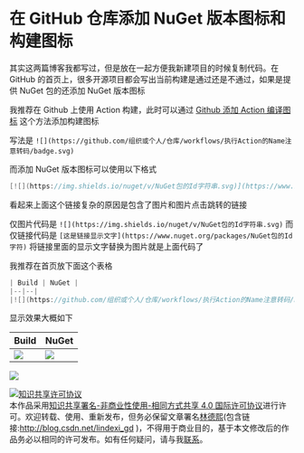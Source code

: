 
# 在 GitHub 仓库添加 NuGet 版本图标和构建图标

其实这两篇博客我都写过，但是放在一起方便我新建项目的时候复制代码。在 GitHub 的首页上，很多开源项目都会写出当前构建是通过还是不通过，如果是提供 NuGet 包的还添加 NuGet 版本图标

<!--more-->


<!-- 发布 -->

我推荐在 Github 上使用 Action 构建，此时可以通过 [Github 添加 Action 编译图标](https://blog.lindexi.com/post/Github-%E6%B7%BB%E5%8A%A0-Action-%E7%BC%96%E8%AF%91%E5%9B%BE%E6%A0%87.html) 这个方法添加构建图标

写法是 `![](https://github.com/组织或个人/仓库/workflows/执行Action的Name注意转码/badge.svg)` 

而添加 NuGet 版本图标可以使用以下格式

```csharp
[![](https://img.shields.io/nuget/v/NuGet包的Id字符串.svg)](https://www.nuget.org/packages/NuGet包的Id字符)
```

看起来上面这个链接复杂的原因是包含了图片和图片点击跳转的链接

仅图片代码是 `![](https://img.shields.io/nuget/v/NuGet包的Id字符串.svg)` 而仅链接代码是 `[这是链接显示文字](https://www.nuget.org/packages/NuGet包的Id字符)` 将链接里面的显示文字替换为图片就是上面代码了

我推荐在首页放下面这个表格

```csharp
| Build | NuGet |
|--|--|
|![](https://github.com/组织或个人/仓库/workflows/执行Action的Name注意转码/badge.svg)|[![](https://img.shields.io/nuget/v/NuGet包的Id字符串.svg)](https://www.nuget.org/packages/NuGet包的Id字符)|
```

显示效果大概如下

| Build | NuGet |
|--|--|
|![](https://github.com/dotnet-campus/dotnetCampus.TagToVersion/workflows/.NET%20Core/badge.svg)|[![](https://img.shields.io/nuget/v/dotnetCampus.TagToVersion.svg)](https://www.nuget.org/packages/dotnetCampus.TagToVersion)|

<!-- ![](image/在 GitHub 仓库添加 NuGet 版本图标和构建图标/在 GitHub 仓库添加 NuGet 版本图标和构建图标0.png) -->

![](http://image.acmx.xyz/lindexi%2F202039948368297.jpg)





<a rel="license" href="http://creativecommons.org/licenses/by-nc-sa/4.0/"><img alt="知识共享许可协议" style="border-width:0" src="https://licensebuttons.net/l/by-nc-sa/4.0/88x31.png" /></a><br />本作品采用<a rel="license" href="http://creativecommons.org/licenses/by-nc-sa/4.0/">知识共享署名-非商业性使用-相同方式共享 4.0 国际许可协议</a>进行许可。欢迎转载、使用、重新发布，但务必保留文章署名[林德熙](http://blog.csdn.net/lindexi_gd)(包含链接:http://blog.csdn.net/lindexi_gd )，不得用于商业目的，基于本文修改后的作品务必以相同的许可发布。如有任何疑问，请与我[联系](mailto:lindexi_gd@163.com)。